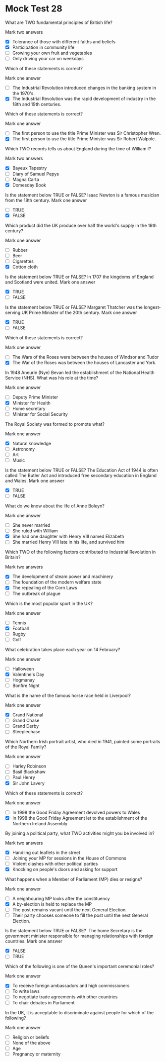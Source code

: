 # Mock Test 28

What are TWO fundamental principles of British life?

Mark two answers

- [x]  Tolerance of those with different faiths and beliefs
- [x]  Participation in community life
- [ ]  Growing your own fruit and vegetables
- [ ]  Only driving your car on weekdays

Which of these statements is correct?

Mark one answer

- [ ]  The Industrial Revolution introduced changes in the banking system in the 1970's.
- [x]  The Industrial Revolution was the rapid development of industry in the 18th and 19th centuries.

Which of these statements is correct?

Mark one answer

- [ ]  The first person to use the title Prime Minister was Sir Christopher Wren.
- [x]  The first person to use the title Prime Minister was Sir Robert Walpole.

Which TWO records tells us about England during the time of William I?

Mark two answers

- [x]  Bayeux Tapestry
- [ ]  Diary of Samuel Pepys
- [ ]  Magna Carta
- [x]  Domesday Book

Is the statement below TRUE or FALSE?
Isaac Newton is a famous musician from the 18th century.
Mark one answer

- [ ]  TRUE
- [x]  FALSE

Which product did the UK produce over half the world's supply in the 19th century?

Mark one answer

- [ ]  Rubber
- [ ]  Beer
- [ ]  Cigarettes
- [x]  Cotton cloth

Is the statement below TRUE or FALSE?
In 1707 the kingdoms of England and Scotland were united.
Mark one answer

- [x]  TRUE
- [ ]  FALSE

Is the statement below TRUE or FALSE?
Margaret Thatcher was the longest-serving UK Prime Minister of the 20th century.
Mark one answer

- [x]  TRUE
- [ ]  FALSE

Which of these statements is correct?

Mark one answer

- [ ]  The Wars of the Roses were between the houses of Windsor and Tudor
- [x]  The War of the Roses was between the houses of Lancaster and York.

In 1948 Aneurin (Nye) Bevan led the establishment of the National Health Service (NHS). What was his role at the time?

Mark one answer

- [ ]  Deputy Prime Minister
- [x]  Minister for Health
- [ ]  Home secretary
- [ ]  Minister for Social Security

The Royal Society was formed to promote what?

Mark one answer

- [x]  Natural knowledge
- [ ]  Astronomy
- [ ]  Art
- [ ]  Music

Is the statement below TRUE or FALSE?
The Education Act of 1944 is often called The Butler Act and introduced free secondary education in England and Wales.
Mark one answer

- [x]  TRUE
- [ ]  FALSE

What do we know about the life of Anne Boleyn?

Mark one answer

- [ ]  She never married
- [ ]  She ruled with William
- [x]  She had one daughter with Henry VIII named Elizabeth
- [ ]  She married Henry VIII late in his life, and survived him

Which TWO of the following factors contributed to Industrial Revolution in Britain?

Mark two answers

- [x]  The development of steam power and machinery
- [ ]  The foundation of the modern welfare state
- [x]  The repealing of the Corn Laws
- [ ]  The outbreak of plague

Which is the most popular sport in the UK?

Mark one answer

- [ ]  Tennis
- [x]  Football
- [ ]  Rugby
- [ ]  Golf

What celebration takes place each year on 14 February?

Mark one answer

- [ ]  Halloween
- [x]  Valentine's Day
- [ ]  Hogmanay
- [ ]  Bonfire Night

What is the name of the famous horse race held in Liverpool?

Mark one answer

- [x]  Grand National
- [ ]  Grand Chase
- [ ]  Grand Derby
- [ ]  Steeplechase

Which Northern Irish portrait artist, who died in 1941, painted some portraits of the Royal Family?

Mark one answer

- [ ]  Harley Robinson
- [ ]  Basil Blackshaw
- [ ]  Paul Henry
- [x]  Sir John Lavery

Which of these statements is correct?

Mark one answer

- [ ]  In 1998 the Good Friday Agreement devolved powers to Wales
- [x]  In 1998 the Good Friday Agreement let to the establishment of the Northern Ireland Assembly

By joining a political party, what TWO activities might you be involved in?

Mark two answers

- [x]  Handling out leaflets in the street
- [ ]  Joining your MP for sessions in the House of Commons
- [ ]  Violent clashes with other political parties
- [x]  Knocking on people's doors and asking for support

What happens when a Member of Parliament (MP) dies or resigns?

Mark one answer

- [ ]  A neighbouring MP looks after the constituency
- [x]  A by-election is held to replace the MP
- [ ]  The post remains vacant until the next General Election.
- [ ]  Their party chooses someone to fill the post until the next General Election.

Is the statement below TRUE or FALSE?
 The home Secretary is the government minister responsible for managing relationships with foreign countries.
Mark one answer

- [x]  FALSE
- [ ]  TRUE

Which of the following is one of the Queen's important ceremonial roles?

Mark one answer

- [x]  To receive foreign ambassadors and high commissioners
- [ ]  To write laws
- [ ]  To negotiate trade agreements with other countries
- [ ]  To chair debates in Parliament

In the UK, it is acceptable to discriminate against people for which of the following?

Mark one answer

- [ ]  Religion or beliefs
- [ ]  None of the above
- [ ]  Age
- [ ]  Pregnancy or maternity